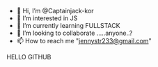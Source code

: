 - 👋 Hi, I’m @Captainjack-kor
- 👀 I’m interested in JS
- 🌱 I’m currently learning FULLSTACK
- 💞️ I’m looking to collaborate .....anyone..?
- 📫 How to reach me "jennystr233@gmail.com" 

<!---
Captainjack-kor/Captainjack-kor is a ✨ special ✨ repository because its `README.md` (this file) appears on your GitHub profile.
You can click the Preview link to take a look at your changes.
--->

HELLO GITHUB 

